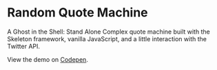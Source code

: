# Random Quote Machine

A Ghost in the Shell: Stand Alone Complex quote machine built with the Skeleton framework, vanilla JavaScript, and a little interaction with the Twitter API. 

View the demo on [Codepen](http://codepen.io/AlcinaW/full/xZqdMG).